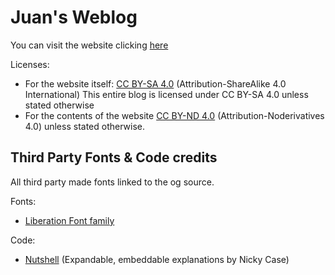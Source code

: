 # Juan's Weblog
You can visit the website clicking [here](www.juangames.com)

Licenses: 
- For the website itself: [CC BY-SA 4.0](https://creativecommons.org/licenses/by-sa/4.0/) (Attribution-ShareAlike 4.0 International)
This entire blog is licensed under CC BY-SA 4.0 unless stated otherwise
- For the contents of the website [CC BY-ND 4.0](https://creativecommons.org/licenses/by-nd/4.0/) (Attribution-Noderivatives 4.0) unless stated otherwise.

## Third Party Fonts & Code credits

All third party made fonts linked to the og source.

Fonts:
* [Liberation Font family](https://github.com/liberationfonts/liberation-fonts)

Code:
* [Nutshell](https://ncase.me/nutshell/) (Expandable, embeddable explanations by Nicky Case)
